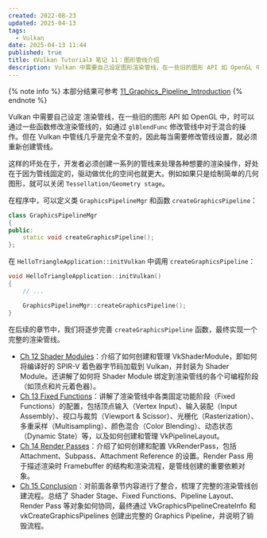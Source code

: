 ```yaml
---
created: 2022-08-23
updated: 2025-04-13
tags:
  - Vulkan
date: 2025-04-13 11:44
published: true
title: 《Vulkan Tutorial》 笔记 11：图形管线介绍
description: Vulkan 中需要自己设定图形渲染管线，在一些旧的图形 API 如 OpenGL 中，时可以通过一些函数修改渲染管线的，如通过 `glBlendFunc` 修改管线中对于混合的操作。但在 Vulkan 中管线几乎是完全不变的，因此每当需要修改管线设置，就必须重新创建管线。
---
```


{% note info %}
本部分结果可参考 [11_Graphics_Pipeline_Introduction](https://github.com/xuejiaW/LearnVulkan/tree/main/_11_Graphics_Pipeline_Introduction)
{% endnote %}

Vulkan 中需要自己设定 渲染管线，在一些旧的图形 API 如 OpenGL 中，时可以通过一些函数修改渲染管线的，如通过 `glBlendFunc` 修改管线中对于混合的操作。但在 Vulkan 中管线几乎是完全不变的，因此每当需要修改管线设置，就必须重新创建管线。

这样的坏处在于，开发者必须创建一系列的管线来处理各种想要的渲染操作，好处在于因为管线固定的，驱动做优化的空间也就更大。例如如果只是绘制简单的几何图形，就可以关闭 `Tessellation/Geometry stage`。

在程序中，可以定义类 `GraphicsPipelineMgr` 和函数 `createGraphicsPipeline`：
```cpp
class GraphicsPipelineMgr
{
public:
    static void createGraphicsPipeline();
};
```

在 `HelloTriangleApplication::initVulkan` 中调用 `createGraphicsPipeline`：

```cpp
void HelloTriangleApplication::initVulkan()
{
    // ...

    GraphicsPipelineMgr::createGraphicsPipeline();
}
```

在后续的章节中，我们将逐步完善 `createGraphicsPipeline` 函数，最终实现一个完整的渲染管线。
- [Ch 12 Shader Modules](/ch_12_shader_modules)：介绍了如何创建和管理 VkShaderModule，即如何将编译好的 SPIR-V 着色器字节码加载到 Vulkan，并封装为 Shader Module。还讲解了如何将 Shader Module 绑定到渲染管线的各个可编程阶段（如顶点和片元着色器）。
- [Ch 13 Fixed Functions](/ch_13_fixed_functions)：讲解了渲染管线中各类固定功能阶段（Fixed Functions）的配置，包括顶点输入（Vertex Input）、输入装配（Input Assembly）、视口与裁剪（Viewport & Scissor）、光栅化（Rasterization）、多重采样（Multisampling）、颜色混合（Color Blending）、动态状态（Dynamic State）等，以及如何创建和管理 VkPipelineLayout。
- [Ch 14 Render Passes](/ch_14_render_passes)：介绍了如何创建和配置 VkRenderPass，包括 Attachment、Subpass、Attachment Reference 的设置。Render Pass 用于描述渲染时 Framebuffer 的结构和渲染流程，是管线创建的重要依赖对象。
- [Ch 15 Conclusion](/ch_15_conclusion)：对前面各章节内容进行了整合，梳理了完整的渲染管线创建流程。总结了 Shader Stage、Fixed Functions、Pipeline Layout、Render Pass 等对象如何协同，最终通过 VkGraphicsPipelineCreateInfo 和 vkCreateGraphicsPipelines 创建出完整的 Graphics Pipeline，并说明了销毁流程。
